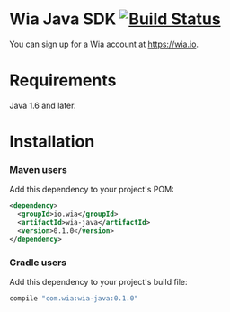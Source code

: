 # Wia Java SDK [![Build Status](https://travis-ci.org/wiaio/wia-java-sdk.svg?branch=master)](https://travis-ci.org/wiaio/wia-java-sdk)

You can sign up for a Wia account at https://wia.io.

Requirements
============

Java 1.6 and later.

Installation
============

### Maven users

Add this dependency to your project's POM:

```xml
<dependency>
  <groupId>io.wia</groupId>
  <artifactId>wia-java</artifactId>
  <version>0.1.0</version>
</dependency>
```

### Gradle users

Add this dependency to your project's build file:

```groovy
compile "com.wia:wia-java:0.1.0"
```
